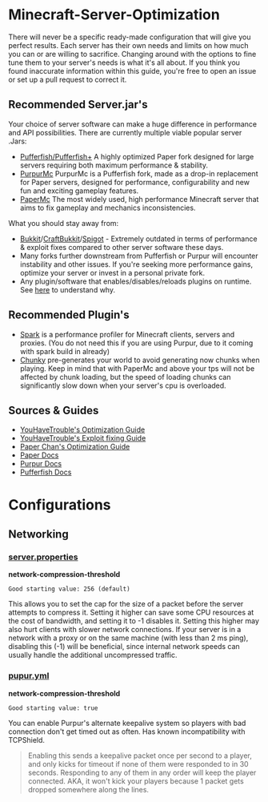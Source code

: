 # Minecraft-Server-Optimization

There will never be a specific ready-made configuration that will give you perfect results. Each server has their own needs and limits on how much you can or are willing to sacrifice. Changing around with the options to fine tune them to your server's needs is what it's all about. If you think you found inaccurate information within this guide, you're free to open an issue or set up a pull request to correct it.

## Recommended Server.jar's

Your choice of server software can make a huge difference in performance and API possibilities. There are currently multiple viable popular server .Jars:
  
  - [Pufferfish/Pufferfish+](https://pufferfish.host/downloads) 
   A highly optimized Paper fork designed for large servers requiring both maximum performance & stability.
  - [PurpurMc](https://purpurmc.org/) 
   PurpurMc is a Pufferfish fork, made as a drop-in replacement for Paper servers, designed for performance, configurability and new fun and exciting gameplay features.
  - [PaperMc](https://papermc.io/downloads) 
   The most widely used, high performance Minecraft server that aims to fix gameplay and mechanics inconsistencies.

What you should stay away from:

  - [Bukkit](https://dev.bukkit.org/)/[CraftBukkit](https://getbukkit.org/download/craftbukkit)/[Spigot](https://www.spigotmc.org/) - Extremely outdated in terms of performance & exploit fixes compared to other server software these days.
  - Many forks further downstream from Pufferfish or Purpur will encounter instability and other issues. If you're seeking more performance gains, optimize your server or invest in a personal private fork.
  - Any plugin/software that enables/disables/reloads plugins on runtime. See [here](https://madelinemiller.dev/blog/problem-with-reload/) to understand why.
    
## Recommended Plugin's

  - [Spark](https://www.spigotmc.org/resources/spark.57242/) is a performance profiler for Minecraft clients, servers and proxies. (You do not need this if you are using Purpur, due to it coming with spark build in already)
  - [Chunky](https://www.spigotmc.org/resources/chunky.81534/) pre-generates your world to avoid generating now chunks when playing. Keep in mind that with PaperMc and above your tps will not be affected by chunk loading, but the speed of loading chunks can significantly slow down when your server's cpu is overloaded.

## Sources & Guides
  - [YouHaveTrouble's Optimization Guide](https://github.com/YouHaveTrouble/minecraft-optimization)
  - [YouHaveTrouble's Exploit fixing Guide](https://github.com/YouHaveTrouble/minecraft-exploits-and-how-to-fix-them)
  - [Paper Chan's Optimization Guide](https://paper-chan.moe/paper-optimization/)
  - [Paper Docs](https://docs.papermc.io/paper)
  - [Purpur Docs](https://purpurmc.org/docs/)
  - [Pufferfish Docs](https://docs.pufferfish.host/)

# Configurations

## Networking

### [server.properties](https://minecraft.wiki/w/Server.properties)

**network-compression-threshold**

`Good starting value: 256 (default)`

This allows you to set the cap for the size of a packet before the server attempts to compress it. Setting it higher can save some CPU resources at the cost of bandwidth, and setting it to -1 disables it. Setting this higher may also hurt clients with slower network connections. If your server is in a network with a proxy or on the same machine (with less than 2 ms ping), disabling this (-1) will be beneficial, since internal network speeds can usually handle the additional uncompressed traffic.

### [pupur.yml](https://purpurmc.org/docs/Configuration/)

**network-compression-threshold**

`Good starting value: true `

You can enable Purpur's alternate keepalive system so players with bad connection don't get timed out as often. Has known incompatibility with TCPShield.
> Enabling this sends a keepalive packet once per second to a player, and only kicks for timeout if none of them were responded to in 30 seconds. Responding to any of them in any order will keep the player connected. AKA, it won't kick your players because 1 packet gets dropped somewhere along the lines.
